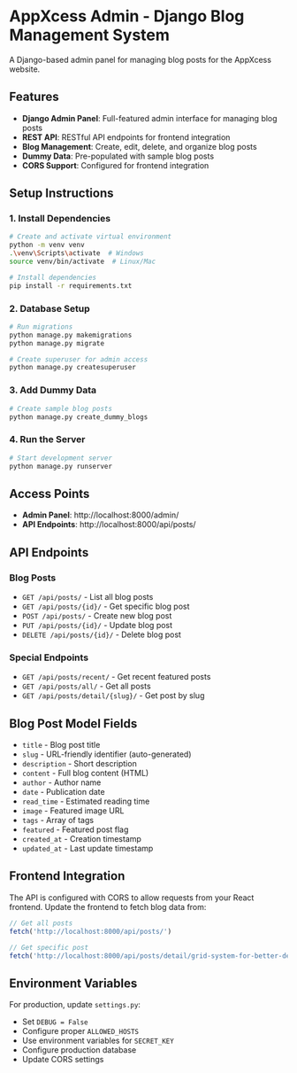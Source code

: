 # AppXcess Admin - Django Blog Management System

A Django-based admin panel for managing blog posts for the AppXcess website.

## Features

- **Django Admin Panel**: Full-featured admin interface for managing blog posts
- **REST API**: RESTful API endpoints for frontend integration
- **Blog Management**: Create, edit, delete, and organize blog posts
- **Dummy Data**: Pre-populated with sample blog posts
- **CORS Support**: Configured for frontend integration

## Setup Instructions

### 1. Install Dependencies

```bash
# Create and activate virtual environment
python -m venv venv
.\venv\Scripts\activate  # Windows
source venv/bin/activate  # Linux/Mac

# Install dependencies
pip install -r requirements.txt
```

### 2. Database Setup

```bash
# Run migrations
python manage.py makemigrations
python manage.py migrate

# Create superuser for admin access
python manage.py createsuperuser
```

### 3. Add Dummy Data

```bash
# Create sample blog posts
python manage.py create_dummy_blogs
```

### 4. Run the Server

```bash
# Start development server
python manage.py runserver
```

## Access Points

- **Admin Panel**: http://localhost:8000/admin/
- **API Endpoints**: http://localhost:8000/api/posts/

## API Endpoints

### Blog Posts
- `GET /api/posts/` - List all blog posts
- `GET /api/posts/{id}/` - Get specific blog post
- `POST /api/posts/` - Create new blog post
- `PUT /api/posts/{id}/` - Update blog post
- `DELETE /api/posts/{id}/` - Delete blog post

### Special Endpoints
- `GET /api/posts/recent/` - Get recent featured posts
- `GET /api/posts/all/` - Get all posts
- `GET /api/posts/detail/{slug}/` - Get post by slug

## Blog Post Model Fields

- `title` - Blog post title
- `slug` - URL-friendly identifier (auto-generated)
- `description` - Short description
- `content` - Full blog content (HTML)
- `author` - Author name
- `date` - Publication date
- `read_time` - Estimated reading time
- `image` - Featured image URL
- `tags` - Array of tags
- `featured` - Featured post flag
- `created_at` - Creation timestamp
- `updated_at` - Last update timestamp

## Frontend Integration

The API is configured with CORS to allow requests from your React frontend. Update the frontend to fetch blog data from:

```javascript
// Get all posts
fetch('http://localhost:8000/api/posts/')

// Get specific post
fetch('http://localhost:8000/api/posts/detail/grid-system-for-better-design-user-interface/')
```

## Environment Variables

For production, update `settings.py`:
- Set `DEBUG = False`
- Configure proper `ALLOWED_HOSTS`
- Use environment variables for `SECRET_KEY`
- Configure production database
- Update CORS settings
